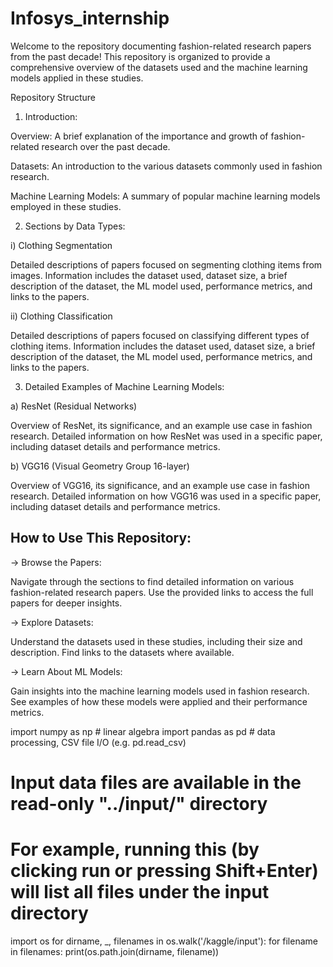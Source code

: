 # Infosys_internship
Welcome to the repository documenting fashion-related research papers from the past decade! This repository is organized to provide a comprehensive overview of the datasets used and the machine learning models applied in these studies. 

Repository Structure
1. Introduction:
   
Overview: A brief explanation of the importance and growth of fashion-related research over the past decade.

  Datasets: An introduction to the various datasets commonly used in fashion research.

  Machine Learning Models: A summary of popular machine learning models employed in these studies.

  2. Sections by Data Types:
     
i) Clothing Segmentation

Detailed descriptions of papers focused on segmenting clothing items from images.
Information includes the dataset used, dataset size, a brief description of the dataset, the ML model used, performance metrics, and links to the papers.

ii) Clothing Classification

Detailed descriptions of papers focused on classifying different types of clothing items.
Information includes the dataset used, dataset size, a brief description of the dataset, the ML model used, performance metrics, and links to the papers.

3. Detailed Examples of Machine Learning Models:
   
a) ResNet (Residual Networks)

Overview of ResNet, its significance, and an example use case in fashion research.
Detailed information on how ResNet was used in a specific paper, including dataset details and performance metrics.

b) VGG16 (Visual Geometry Group 16-layer)

Overview of VGG16, its significance, and an example use case in fashion research.
Detailed information on how VGG16  was used in a specific paper, including dataset details and performance metrics.


## How to Use This Repository:

-> Browse the Papers:

Navigate through the sections to find detailed information on various fashion-related research papers.
Use the provided links to access the full papers for deeper insights.

-> Explore Datasets:

Understand the datasets used in these studies, including their size and description.
Find links to the datasets where available.

-> Learn About ML Models:

Gain insights into the machine learning models used in fashion research.
See examples of how these models were applied and their performance metrics.


import numpy as np # linear algebra
import pandas as pd # data processing, CSV file I/O (e.g. pd.read_csv)

# Input data files are available in the read-only "../input/" directory
# For example, running this (by clicking run or pressing Shift+Enter) will list all files under the input directory

import os
for dirname, _, filenames in os.walk('/kaggle/input'):
    for filename in filenames:
        print(os.path.join(dirname, filename))
